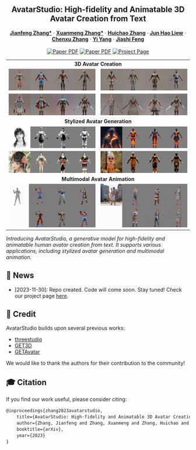 <p align="center">

  <h2 align="center">AvatarStudio: High-fidelity and Animatable 3D Avatar Creation from Text</h2>
  <p align="center">
    <a href="http://jeff95.me/"><strong>Jianfeng Zhang*</strong></a>
    ·
    <a href="https://scholar.google.com.sg/citations?user=8gm-CYYAAAAJ&hl=en"><strong>Xuanmeng Zhang*</strong></a>
    ·
    <a href="mailto:zhanghuichao.hc@bytedance.com"><strong>Huichao Zhang</strong></a>
    ·
    <a href="https://scholar.google.com.sg/citations?user=8gm-CYYAAAAJ&hl=en"><strong>Jun Hao Liew</strong></a>
    ·
    <a href="https://zhangchenxu528.github.io/"><strong>Chenxu Zhang</strong></a>
    ·
    <a href="https://scholar.google.com.sg/citations?user=RMSuNFwAAAAJ&hl=en"><strong>Yi Yang</strong></a>
    ·
    <a href="https://sites.google.com/site/jshfeng/home"><strong>Jiashi Feng</strong></a>
    <br>
    <br>
        <a href="assets/preprint/AvatarStudio.pdf"><img src='https://img.shields.io/badge/Paper-AvatarStudio-red' alt='Paper PDF'></a>
        <a href=""><img src='https://img.shields.io/badge/arXiv-AvatarStudio-blue' alt='Paper PDF'></a>
        <a href='http://jeff95.me/projects/avatarstudio.html'><img src='https://img.shields.io/badge/Project_Page-AvatarStudio-green' alt='Project Page'></a>
  </p>
  
  <table align="center">
    <tr>
      <td align="center" colspan="2"><b>3D Avatar Creation</b></td>
    </tr>
    <tr>
    <td>
      <img src="assets/static/gen_v0.gif">
    </td>
    <td>
      <img src="assets/static/gen_v1.gif">
    </td>
    </tr>
    <tr>
    <td>
      <img src="assets/static/gen_v2.gif">
    </td>
    <td>
      <img src="assets/static/gen_v3.gif">
    </td>
    </tr>
    <tr>
      <td align="center" colspan="2"><b>Stylized Avatar Generation</b></td>
    </tr>
    <tr>
    <td>
      <img src="assets/static/sumiao.gif">
    </td>
    <td>
      <img src="assets/static/fireman.gif">
    </td>
    </tr>
    <tr>
    <td>
      <img src="assets/static/shuimo.gif">
    </td>
    <td>
      <img src="assets/static/wood.gif">
    </td>
    </tr>
    <td align="center" colspan="2"><b>Multimodal Avatar Animation</b></td>
    <tr>
    <td>
      <img src="assets/static/text_driven_1.gif"">
    </td>
    <td>
      <img src="assets/static/video_driven_1.gif">
    </td>
    </tr>
  </table>

*Introducing AvatarStudio, a generative model for high-fidelity and animatable human avatar creation from text. It supports various applications, including stylized avatar generation and multimodal animation.*

## 📢 News

- [2023-11-30]: Repo created. Code will come soon. Stay tuned! Check our project page [here](http://jeff95.me/projects/avatarstudio.html).

<!-- ## ⚒️ Requirements
* We recommend Linux for performance and compatibility reasons.
* 1 high-end NVIDIA GPUs. We have done all testing and development using V100 GPUs.
* Install `Python >= 3.8` and `PyTorch >= 1.12`. We have tested on `torch1.12.1+cu113` and `torch2.0.0+cu118`, but other versions should also work fine.
* (Optional, Recommended) Install ninja to speed up the compilation of CUDA extensions:```pip install ninja```
* Install dependencies: ```pip install -r requirements.txt ```
## 🏃‍♂️ Getting Started

#### Clone the gitlab code and necessary files:

```bash
git clone https://github.com/magic-research/avatarstudio.git
``` -->


<!-- ## 🙀 Train the model
You can train new models using `launch.py`. For example:
```bash
python3 launch.py --config configs/avatarstudio.yaml --train --gpu 0 system.prompt_processor.prompt="Captain America, Marvel Character"
```

## 🙉 Inference
You can generate the multi-view visualization with `launch.py`. For example: 
```bash
python3 launch.py --config /path/to/trial/dir/configs/parsed.yaml --test --gpu 0 resume=path/to/trial/dir/ckpts/last.ckpt
```
You can specify `--img_res` to be the image resolution and `--resume_pretrained` to be the path of checkpoints.  -->


## 🙏 Credit

AvatarStudio builds upon several previous works:
- [threestudio](https://github.com/threestudio-project/threestudio)
- [GET3D](https://github.com/nv-tlabs/GET3D)
- [GETAvatar](https://github.com/magic-research/GETAvatar)

We would like to thank the authors for their contribution to the community!


## 🎓 Citation
If you find our work useful, please consider citing:
```latex
@inproceedings{zhang2023avatarstudio,
    title={AvatarStudio: High-fidelity and Animatable 3D Avatar Creation from Text},
    author={Zhang, Jianfeng and Zhang, Xuanmeng and Zhang, Huichao and Liew, Junhao and Zhang, Chenxu and Yang, Yi and Feng, Jiashi},
    booktitle={arXiv},
    year={2023}
}
```

